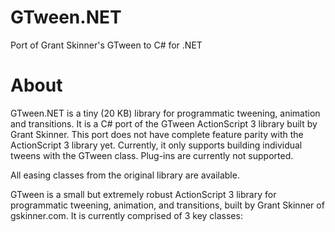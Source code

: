 # GTween.NET
 Port of Grant Skinner's GTween to C# for .NET

# About

GTween.NET is a tiny (20 KB) library for programmatic tweening, animation and transitions. It is a C# port of the GTween ActionScript 3 library built by Grant Skinner. This port does not have complete feature parity with the ActionScript 3 library yet. Currently, it only supports building individual tweens with the GTween class. Plug-ins are currently not supported.

All easing classes from the original library are available.


 GTween is a small but extremely robust ActionScript 3 library for programmatic tweening, animation, and transitions, built by Grant Skinner of gskinner.com. It is currently comprised of 3 key classes: